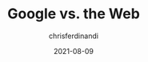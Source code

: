 ---
author: chrisferdinandi
date: 2021-08-09
tags:
  - the-web
  - meta
target_url: https://gomakethings.com/google-vs.-the-web/
title: Google vs. the Web
---